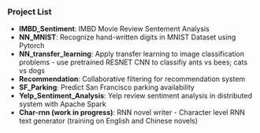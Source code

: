 ### Project List
- **IMBD_Sentiment**: IMBD Movie Review Sentement Analysis
- **NN_MNIST**: Recognize hand-written digits in MNIST Dataset using Pytorch
- **NN_transfer_learning**: Apply transfer learning to image classification problems - use pretrained RESNET CNN to classifiy ants vs bees; cats vs dogs
- **Recommendation**: Collaborative filtering for recommendation system
- **SF_Parking**: Predict San Francisco parking availability
- **Yelp_Sentiment_Analysis**: Yelp review sentiment analysis in distributed system with Apache Spark 
- **Char-rnn (work in progress)**: RNN novel writer - Character level RNN text generator (training on English and Chinese novels) 
